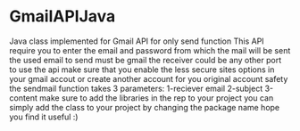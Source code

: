 # GmailAPIJava
Java class implemented for Gmail API for only send function
This API require you to enter the email and password from which the mail will be sent
the used email to send must be gmail 
the receiver could be any other port
to use the api make sure that you enable the less secure sites options in your gmail accout or create another account for you original account safety
the sendmail function takes 3 parameters: 1-reciever email  2-subject 3-content
make sure to add the libraries in the rep to your project
you can simply add the class to your project by changing the package name
hope you find it useful :)
